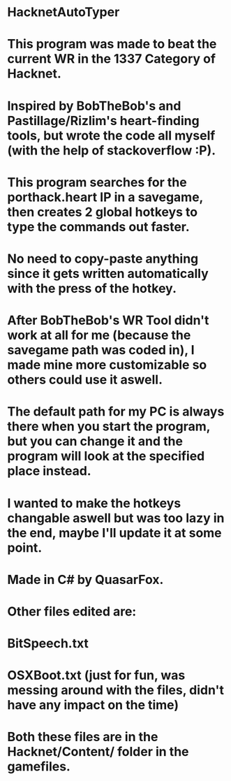 # HacknetAutoTyper
# This program was made to beat the current WR in the 1337 Category of Hacknet.
# Inspired by BobTheBob's and Pastillage/Rizlim's heart-finding tools, but wrote the code all myself (with the help of stackoverflow :P).
# 
# This program searches for the porthack.heart IP in a savegame, then creates 2 global hotkeys to type the commands out faster.
# No need to copy-paste anything since it gets written automatically with the press of the hotkey.
# After BobTheBob's WR Tool didn't work at all for me (because the savegame path was coded in), I made mine more customizable so others could use it aswell.
# The default path for my PC is always there when you start the program, but you can change it and the program will look at the specified place instead.
# I wanted to make the hotkeys changable aswell but was too lazy in the end, maybe I'll update it at some point.
#
# Made in C# by QuasarFox.
#
# Other files edited are:
# BitSpeech.txt
# OSXBoot.txt (just for fun, was messing around with the files, didn't have any impact on the time)
# Both these files are in the Hacknet/Content/ folder in the gamefiles.
#
